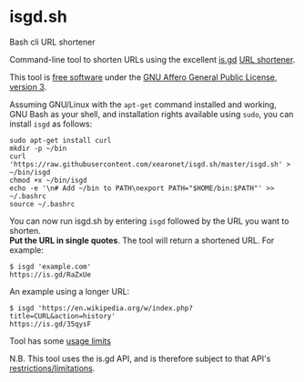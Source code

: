 # isgd.sh
Bash cli URL shortener

Command-line tool to shorten URLs using the excellent [is.gd](https://is.gd) [URL shortener](https://en.wikipedia.org/wiki/URL_shortening).

This tool is [free software](https://en.wikipedia.org/w/index.php?title=Free_software&oldid=695656324#Definition_and_the_Four_Freedoms) under the [GNU Affero General Public License, version 3](https://www.gnu.org/licenses/agpl-3.0.html).

Assuming GNU/Linux with the `apt-get` command installed and working, GNU Bash as your shell, and installation rights available using `sudo`, you can install `isgd` as follows:

    sudo apt-get install curl
    mkdir -p ~/bin
    curl 'https://raw.githubusercontent.com/xearonet/isgd.sh/master/isgd.sh' > ~/bin/isgd
    chmod +x ~/bin/isgd
    echo -e '\n# Add ~/bin to PATH\nexport PATH="$HOME/bin:$PATH"' >> ~/.bashrc
    source ~/.bashrc

You can now run isgd.sh by entering `isgd` followed by the URL you want to shorten.  
**Put the URL in single quotes**. The tool will return a shortened URL.
For example:

    $ isgd 'example.com'
    https://is.gd/RaZxUe

An example using a longer URL:

    $ isgd 'https://en.wikipedia.org/w/index.php?title=CURL&action=history'
    https://is.gd/35qysF

Tool has some [usage limits](https://is.gd/usagelimits.php)

N.B. This tool uses the is.gd API, and is therefore subject to that API's [restrictions/limitations](https://is.gd/apishorteningreference.php#restrict).

